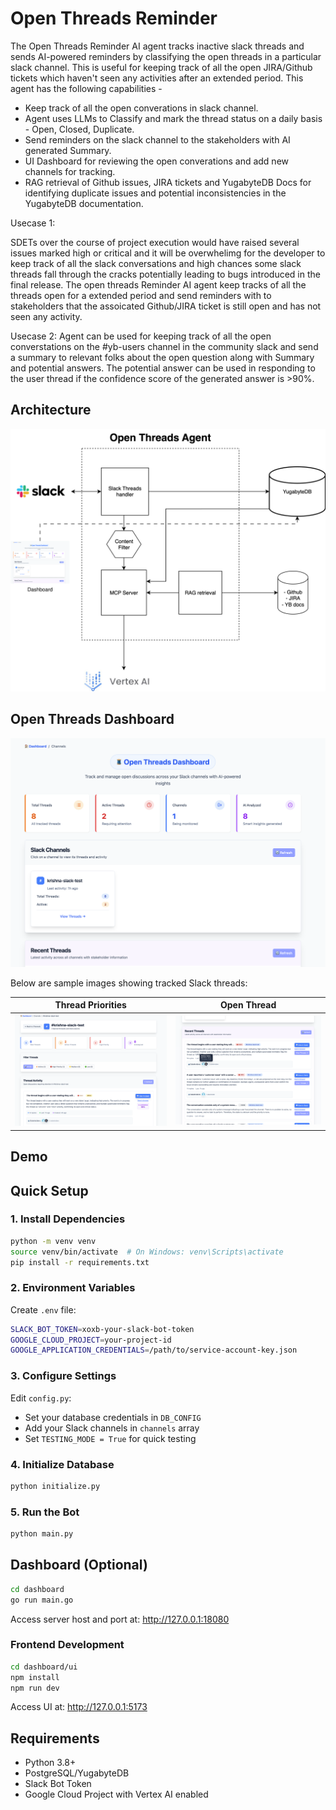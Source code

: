 # Open Threads Reminder 
 
The Open Threads Reminder AI agent tracks inactive slack threads and sends AI-powered reminders by classifying the open threads in a particular slack channel. This is useful for keeping track of all the open JIRA/Github tickets which haven't seen any activities after an extended period. This agent has the following capabilities - 

- Keep track of all the open converations in slack channel. 
- Agent uses LLMs to Classify and mark the thread status on a daily basis - Open, Closed, Duplicate.
- Send reminders on the slack channel to the stakeholders with AI generated Summary.
- UI Dashboard for reviewing the open converations and add new channels for tracking.
- RAG retrieval of Github issues, JIRA tickets and YugabyteDB Docs for identifying duplicate issues and potential inconsistencies in the YugabyteDB documentation.

Usecase 1: 

SDETs over the course of project execution would have raised several issues marked high or critical and it will be overwhelimg for the developer to keep track of all the slack conversations and high chances some slack threads fall through the cracks potentially leading to bugs introduced in the final release. The open threads Reminder AI agent keep tracks of all the threads open for a extended period and send reminders with to stakeholders that the assoicated Github/JIRA ticket is still open and has not seen any activity.

Usecase 2:
Agent can be used for keeping track of all the open converstations on the #yb-users channel in the community slack and send a summary to relevant folks about the open question along with Summary and potential answers. The potential answer can be used in responding to the user thread if the confidence score of the generated answer is >90%.

## Architecture

![Open Threads Architecture Diagram](screenshots/arc_diagram.svg)

## Open Threads Dashboard
![Open Threads Dashboard](screenshots/image_1.png)

Below are sample images showing tracked Slack threads:

| Thread Priorities | Open Thread |
|-------------|--------------|
| ![Priorities](screenshots/image_2.png) | ![Open Thread](screenshots/image_3.png) |


## Demo

## Quick Setup

### 1. Install Dependencies
```bash
python -m venv venv
source venv/bin/activate  # On Windows: venv\Scripts\activate
pip install -r requirements.txt
```

### 2. Environment Variables
Create `.env` file:
```bash
SLACK_BOT_TOKEN=xoxb-your-slack-bot-token
GOOGLE_CLOUD_PROJECT=your-project-id
GOOGLE_APPLICATION_CREDENTIALS=/path/to/service-account-key.json
```

### 3. Configure Settings
Edit `config.py`:
- Set your database credentials in `DB_CONFIG`
- Add your Slack channels in `channels` array
- Set `TESTING_MODE = True` for quick testing

### 4. Initialize Database
```bash
python initialize.py
```

### 5. Run the Bot
```bash
python main.py
```

## Dashboard (Optional)
```bash
cd dashboard
go run main.go
```
Access server host and port at: http://127.0.0.1:18080

### Frontend Development
```bash
cd dashboard/ui
npm install
npm run dev
```
Access UI at: http://127.0.0.1:5173

## Requirements
- Python 3.8+
- PostgreSQL/YugabyteDB
- Slack Bot Token
- Google Cloud Project with Vertex AI enabled
